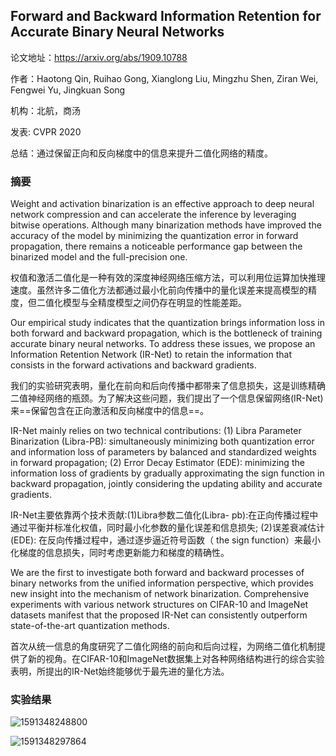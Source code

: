 ## Forward and Backward Information Retention for Accurate Binary Neural Networks

论文地址：https://arxiv.org/abs/1909.10788

作者：Haotong Qin, Ruihao Gong, Xianglong Liu, Mingzhu Shen, Ziran Wei, Fengwei Yu, Jingkuan Song

机构：北航，商汤

发表:  CVPR 2020

总结：通过保留正向和反向梯度中的信息来提升二值化网络的精度。



### 摘要

Weight and activation binarization is an effective approach to deep neural network compression and can accelerate the inference by leveraging bitwise operations. Although many binarization methods have improved the accuracy of the model by minimizing the quantization error in forward propagation, there remains a noticeable performance gap between the binarized model and the full-precision one. 

权值和激活二值化是一种有效的深度神经网络压缩方法，可以利用位运算加快推理速度。虽然许多二值化方法都通过最小化前向传播中的量化误差来提高模型的精度，但二值化模型与全精度模型之间仍存在明显的性能差距。

Our empirical study indicates that the quantization brings information loss in both forward and backward propagation, which is the bottleneck of training accurate binary neural networks. To address these issues, we propose an Information Retention Network (IR-Net) to retain the information that consists in the forward activations and backward gradients. 

我们的实验研究表明，量化在前向和后向传播中都带来了信息损失，这是训练精确二值神经网络的瓶颈。为了解决这些问题，我们提出了一个信息保留网络(IR-Net)来==保留包含在正向激活和反向梯度中的信息==。

IR-Net mainly relies on two technical contributions: (1) Libra Parameter Binarization (Libra-PB): simultaneously minimizing both quantization error and information loss of parameters by balanced and standardized weights in forward propagation; (2) Error Decay Estimator (EDE): minimizing the information loss of gradients by gradually approximating the sign function in backward propagation, jointly considering the updating ability and accurate gradients. 

IR-Net主要依靠两个技术贡献:(1)Libra参数二值化(Libra- pb):在正向传播过程中通过平衡并标准化权值，同时最小化参数的量化误差和信息损失; (2)误差衰减估计(EDE): 在反向传播过程中，通过逐步逼近符号函数（ the sign function）来最小化梯度的信息损失，同时考虑更新能力和梯度的精确性。

We are the first to investigate both forward and backward processes of binary networks from the unified information perspective, which provides new insight into the mechanism of network binarization. Comprehensive experiments with various network structures on CIFAR-10 and ImageNet datasets manifest that the proposed IR-Net can consistently outperform state-of-the-art quantization methods.

首次从统一信息的角度研究了二值化网络的前向和后向过程，为网络二值化机制提供了新的视角。在CIFAR-10和ImageNet数据集上对各种网络结构进行的综合实验表明，所提出的IR-Net始终能够优于最先进的量化方法。

### 实验结果

![1591348248800](D:\Notes\raw_images_2\1591348248800.png)

![1591348297864](D:\Notes\raw_images_2\1591348297864.png)